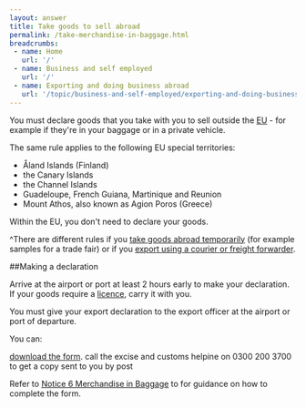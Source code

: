 ```yaml
---
layout: answer
title: Take goods to sell abroad
permalink: /take-merchandise-in-baggage.html
breadcrumbs:
 - name: Home
   url: '/'
 - name: Business and self employed
   url: '/'
 - name: Exporting and doing business abroad
   url: '/topic/business-and-self-employed/exporting-and-doing-business-abroad.html'
---
```

You must declare goods that you take with you to sell outside the [EU](/eu-eea) - for example if they're in your baggage or in a private vehicle.

The same rule applies to the following EU special territories:

- Åland Islands (Finland)   
- the Canary Islands
- the Channel Islands
- Guadeloupe, French Guiana, Martinique and Reunion
- Mount Athos, also known as Agion Poros (Greece)  

Within the EU, you don't need to declare your goods.

^There are different rules if you [take goods abroad temporarily](/guide/take-goods-out-uk-temporarily-for-business/overview.html) (for example samples for a trade fair) or if you [export using a courier or freight forwarder](/guide/starting-to-export/overview.html).

##Making a declaration

Arrive at the airport or port at least 2 hours early to make your declaration. If your goods require a [licence](/guide/starting-to-export/export-licences.html), carry it with you.

You must give your export declaration to the export officer at the airport or port of departure.

You can:

[download the form](https://www.gov.uk/government/uploads/system/uploads/attachment_data/file/386159/c88-ess.pdf). 
call the excise and customs helpine on 0300 200 3700 to get a copy sent to you by post

Refer to [Notice 6 Merchandise in Baggage](https://www.gov.uk/government/publications/notice-6-merchandise-in-baggage/notice-6-merchandise-in-baggage#section8) to for guidance on how to complete the form.

